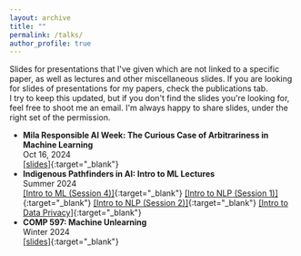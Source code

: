 ```yaml
---
layout: archive
title: ""
permalink: /talks/
author_profile: true
---
```


<!-- When adding new publications, leave two spaces at the end of every line to go to the next line! -->

Slides for presentations that I've given which are not linked to a specific paper, as well as lectures and other miscellaneous slides. If you are looking for slides of presentations for my papers, check the publications tab.  
I try to keep this updated, but if you don't find the slides you're looking for, feel free to shoot me an email. I'm always happy to share slides, under the right set of the permission.

* **Mila Responsible AI Week: The Curious Case of Arbitrariness in Machine Learning**  
Oct 16, 2024  
[\[slides\]](http://prakharg24.github.io/files/raiw_slides.pdf){:target="_blank"}
* **Indigenous Pathfinders in AI: Intro to ML Lectures**  
Summer 2024  
[\[Intro to ML (Session 4)\]](http://prakharg24.github.io/files/ipai_intro4_slides.pdf){:target="_blank"} [\[Intro to NLP (Session 1)\]](http://prakharg24.github.io/files/ipai_nlp_part1_slides.pdf){:target="_blank"} [\[Intro to NLP (Session 2)\]](http://prakharg24.github.io/files/ipai_nlp_part2_slides.pdf){:target="_blank"} [\[Intro to Data Privacy\]](http://prakharg24.github.io/files/ipai_privacy_slides.pdf){:target="_blank"}
* **COMP 597: Machine Unlearning**  
Winter 2024  
[\[slides\]](http://prakharg24.github.io/files/unlearning_slides.pdf){:target="_blank"}

